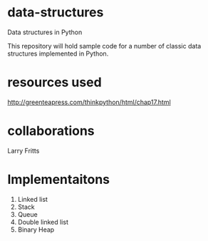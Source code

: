 data-structures
===============

Data structures in Python

This repository will hold sample code for a number of classic data structures implemented in Python.

resources used
===============
http://greenteapress.com/thinkpython/html/chap17.html

collaborations
===============
Larry Fritts

Implementaitons
===============
1. Linked list
2. Stack
3. Queue
4. Double linked list
5. Binary Heap
